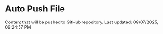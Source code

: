 # Auto Push File

Content that will be pushed to GitHub repository.
Last updated: 08/07/2025, 09:24:57 PM